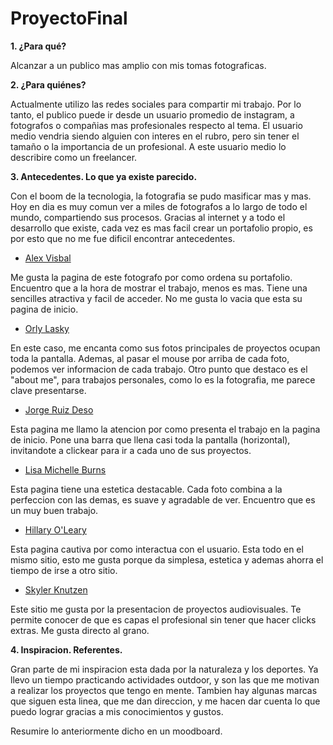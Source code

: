 # ProyectoFinal

**1. ¿Para qué?**

Alcanzar a un publico mas amplio con mis tomas fotograficas.

**2. ¿Para quiénes?**

Actualmente utilizo las redes sociales para compartir mi trabajo. Por lo tanto, el publico puede ir desde un usuario promedio de instagram, a fotografos o compañias mas profesionales respecto al tema. El usuario medio vendria siendo alguien con interes en el rubro, pero sin tener el tamaño o la importancia de un profesional. A este usuario medio lo describire como un freelancer.

**3. Antecedentes. Lo que ya existe parecido.**

Con el boom de la tecnologia, la fotografia se pudo masificar mas y mas. Hoy en dia es muy comun ver a miles de fotografos a lo largo de todo el mundo, compartiendo sus procesos. Gracias al internet y a todo el desarrollo que existe, cada vez es mas facil crear un portafolio propio, es por esto que no me fue dificil encontrar antecedentes.

* [Alex Visbal](https://www.alexvisbal.com/portfolio)

Me gusta la pagina de este fotografo por como ordena su portafolio. Encuentro que a la hora de mostrar el trabajo, menos es mas. Tiene una sencilles atractiva y facil de acceder. 
No me gusta lo vacia que esta su pagina de inicio.

* [Orly Lasky](https://www.orlylasky.com/photography-portfolio)

En este caso, me encanta como sus fotos principales de proyectos ocupan toda la pantalla. Ademas, al pasar el mouse por arriba de cada foto, podemos ver informacion de cada trabajo. Otro punto que destaco es el "about me", para trabajos personales, como lo es la fotografia, me parece clave presentarse.

* [Jorge Ruiz Deso](https://www.jrdueso.es/)

Esta pagina me llamo la atencion por como presenta el trabajo en la pagina de inicio. Pone una barra que llena casi toda la pantalla (horizontal), invitandote a clickear para ir a cada uno de sus proyectos. 

* [Lisa Michelle Burns](https://www.lisamicheleburns.com/)

Esta pagina tiene una estetica destacable. Cada foto combina a la perfeccion con las demas, es suave y agradable de ver. Encuentro que es un muy buen trabajo.

* [Hillary O'Leary](https://www.hilaryoleary.com/)

Esta pagina cautiva por como interactua con el usuario. Esta todo en el mismo sitio, esto me gusta porque da simplesa, estetica y ademas ahorra el tiempo de irse a otro sitio. 

* [Skyler Knutzen](https://www.skylerknutzen.com/)

Este sitio me gusta por la presentacion de proyectos audiovisuales. Te permite conocer de que es capas el profesional sin tener que hacer clicks extras. Me gusta directo al grano. 

**4. Inspiracion. Referentes.** 

Gran parte de mi inspiracion esta dada por la naturaleza y los deportes. Ya llevo un tiempo practicando actividades outdoor, y son las que me motivan a realizar los proyectos que tengo en mente. Tambien hay algunas marcas que siguen esta linea, que me dan direccion, y me hacen dar cuenta lo que puedo lograr gracias a mis conocimientos y gustos. 

Resumire lo anteriormente dicho en un moodboard. 
